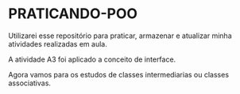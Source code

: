 # PRATICANDO-POO
Utilizarei esse repositório para praticar, armazenar e atualizar minha atividades realizadas em aula.

A atividade A3 foi aplicado a conceito de interface.

Agora vamos para os estudos de classes intermediarias ou classes associativas.
